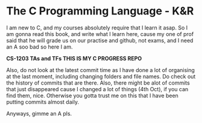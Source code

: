 # The C Programming Language - K&R
I am new to C, and my courses absolutely require that I learn it asap. So I am gonna read this book, and write what I learn here, cause my one of prof said that he will grade us on our practise and github, not exams, and I need an A soo bad so here I am.

**CS-1203 TAs and TFs THIS IS MY C PROGRESS REPO**

Also, do not look at the latest commit time as I have done a lot of organising at the last moment, including changing folders and file names.
Do check out the history of commits that are there.
Also, there might be alot of commits that just disappeared cause I changed a lot of things (4th Oct), if you can find them, nice. Otherwise you gotta trust me on this that I have been putting commits almost daily.

Anyways, gimme an A pls.
